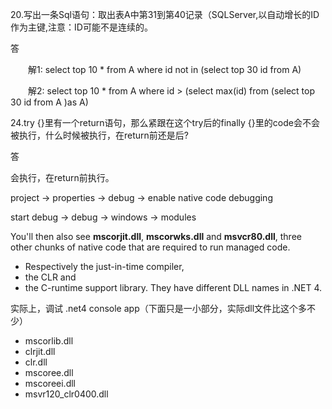20.写出一条Sql语句：取出表A中第31到第40记录（SQLServer,以自动增长的ID作为主键,注意：ID可能不是连续的。

答

　　解1:  select top 10 * from A where id not in (select top 30 id from A)

　　解2:  select top 10 * from A where id > (select max(id) from (select top 30 id from A )as A)


24.try {}里有一个return语句，那么紧跟在这个try后的finally {}里的code会不会被执行，什么时候被执行，在return前还是后?

答

会执行，在return前执行。


project -> properties -> debug -> enable native code debugging

start debug -> debug -> windows -> modules

You'll then also see **mscorjit.dll**, **mscorwks.dll** and **msvcr80.dll**, three other chunks of native code that are required to run managed code. 
- Respectively the just-in-time compiler, 
- the CLR and 
- the C-runtime support library. 
They have different DLL names in .NET 4.

实际上，调试 .net4 console app（下面只是一小部分，实际dll文件比这个多不少）
- mscorlib.dll
- clrjit.dll
- clr.dll
- mscoree.dll
- mscoreei.dll
- msvr120_clr0400.dll